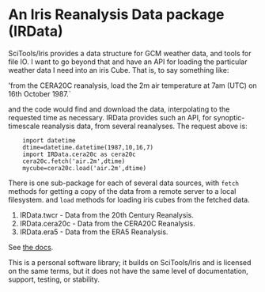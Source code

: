 # An Iris Reanalysis Data package (IRData)

 SciTools/Iris provides a data structure for GCM weather data, and tools for file IO. I want to go beyond that and have an API for loading the particular weather data I need into an iris Cube. That is, to say something like:

'from the CERA20C reanalysis, load the 2m air temperature at 7am (UTC) on 16th October 1987.`

and the code would find and download the data, interpolating to the requested time as necessary. IRData provides such an API, for synoptic-timescale reanalysis data, from several reanalyses. The request above is:

```
    import datetime
    dtime=datetime.datetime(1987,10,16,7)
    import IRData.cera20c as cera20c
    cera20c.fetch('air.2m',dtime)
    mycube=cera20c.load('air.2m',dtime)
```

There is one sub-package for each of several data sources, with `fetch` methods for getting a copy of the data from a remote server to a local filesystem. and `load` methods for loading iris cubes from the fetched data. 

1.  IRData.twcr - Data from the 20th Century Reanalysis.
2.  IRData.cera20c - Data from the CERA20C Reanalysis.
3.  IRData.era5 - Data from the ERA5 Reanalysis.

See [the docs](http://brohan.org/IRData/).

This is a personal software library; it builds on SciTools/Iris and is licensed on the same terms, but it does not have the same level of documentation, support, testing, or stability.


